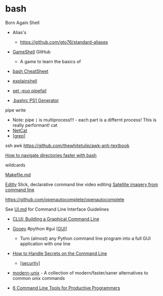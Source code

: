 bash
====

Born Again Shell

* Alias's
  * https://github.com/gto76/standard-aliases

* [GameShell](https://github.com/phyver/GameShell) GitHub
  * A game to learn the basics of

* [bash CheatSheet](https://devhints.io/bash)

* [explainshell](https://explainshell.com/)
* [set -euo pipefail](https://wizardzines.com/comics/bash-errors/)
* [.bashrc PS1 Generator](http://bashrcgenerator.com/)

pipe write
* Note: pipe `|` is multiprocess!!! - each part is a differnt process! This is really performant!
cat
* [NetCat](https://blog.ikuamike.io/posts/2021/netcat/)
* [[grep]]

ssh
awk
https://github.com/thewhitetulip/awk-anti-textbook

[How to navigate directories faster with bash](https://mhoffman.github.io/2015/05/21/how-to-navigate-directories-with-the-shell.html)

wildcards

[Makefile.md](Makefile)


[Editly](https://github.com/mifi/editly) Slick, declarative command line video editing
[Satellite imagery from command line](https://github.com/plant99/felicette)

https://github.com/openautocomplete/openautocomplete

See [UI.md](UI.md) for Command Line Interface Guidelines

* [CLUI: Building a Graphical Command Line](https://blog.repl.it/clui)
* [Gooey](https://github.com/chriskiehl/Gooey) #python #gui [[GUI]]
  * Turn (almost) any Python command line program into a full GUI application with one line 
* [How to Handle Secrets on the Command Line](https://smallstep.com/blog/command-line-secrets/)
  * [[security]]

* [modern-unix](https://github.com/ibraheemdev/modern-unix) - A collection of modern/faster/saner alternatives to common unix commands
* [6 Command Line Tools for Productive Programmers](https://earthly.dev/blog/command-line-tools/)



[//begin]: # "Autogenerated link references for markdown compatibility"
[grep]: grep.md "grep"
[GUI]: GUI.md "Graphical User Interfaces"
[security]: security.md "Hacking and Security"
[//end]: # "Autogenerated link references"
